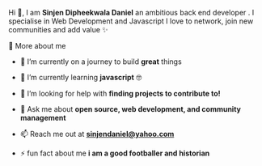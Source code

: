 
 Hi 👋, I am **Sinjen Dipheekwala Daniel** an ambitious back end developer . I specialise in Web Development and  Javascript I love to network, join new communities and add value ✨

  <summary>🧑 More about me</summary>

- 🔭 I’m currently on a journey to build **great** things

- 🌱 I’m currently learning **javascript** 🤓

- 🤝 I’m looking for help with **finding projects to contribute to!**

- 💬 Ask me about **open source, web development, and community management**

- 📫 Reach me out at **sinjendaniel@yahoo.com**

- ⚡ fun fact about me **i am a good footballer and historian**

  
